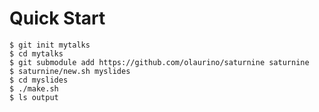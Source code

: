 Quick Start
===========

```
$ git init mytalks
$ cd mytalks
$ git submodule add https://github.com/olaurino/saturnine saturnine
$ saturnine/new.sh myslides
$ cd myslides
$ ./make.sh
$ ls output
```
